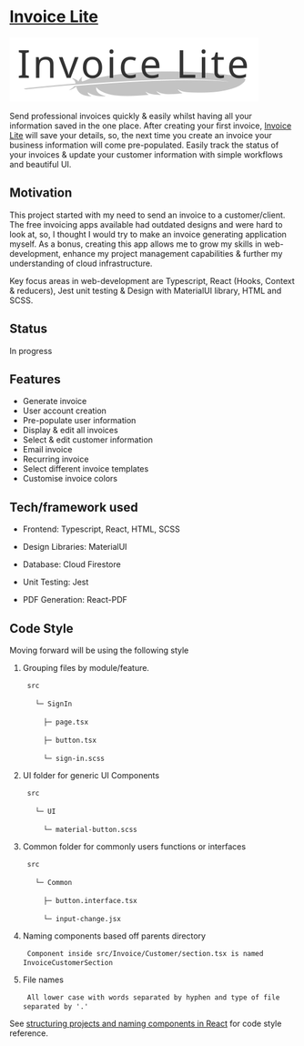 # [Invoice Lite]((https://invoice-lite.project-jtp.dev))
![invoice-lite](client/src/Icon/dark.svg)

Send professional invoices quickly & easily whilst having all your information saved in the one place. After creating your first invoice, [Invoice Lite](https://invoice-lite.project-jtp.dev) will save your details, so, the next time you create an invoice your business information will come pre-populated. 
Easily track the status of your invoices & update your customer information with simple workflows and beautiful UI. 

## Motivation 
This project started with my need to send an invoice to a customer/client. The free invoicing apps available had outdated designs and were hard to look at, so, I thought I would try to make an invoice generating application myself. As a bonus, creating this app allows me to grow my skills in web-development, enhance my project management capabilities & further my understanding of cloud infrastructure.

Key focus areas in web-development are Typescript, React (Hooks, Context & reducers), Jest unit testing & Design with MaterialUI library, HTML and SCSS.

## Status 
In progress

## Features 
- Generate invoice
- User account creation 
- Pre-populate user information
- Display & edit all invoices
- Select & edit customer information 
- Email invoice 
- Recurring invoice
- Select different invoice templates 
- Customise invoice colors

## Tech/framework used 
- Frontend: Typescript, React, HTML, SCSS

- Design Libraries: MaterialUI

- Database: Cloud Firestore 

- Unit Testing: Jest

- PDF Generation: React-PDF 

## Code Style
Moving forward will be using the following style
1. Grouping files by module/feature. 

        src

          └─ SignIn

            ├─ page.tsx

            ├─ button.tsx

            └─ sign-in.scss
 
2. UI folder for generic UI Components

        src
          
          └─ UI
                
            └─ material-button.scss
     
3. Common folder for commonly users functions or interfaces 

        src

          └─ Common

            ├─ button.interface.tsx
            
            └─ input-change.jsx
    
4. Naming components based off parents directory 
   
        Component inside src/Invoice/Customer/section.tsx is named InvoiceCustomerSection
  
5. File names

        All lower case with words separated by hyphen and type of file separated by '.'

See [structuring projects and naming components in React](https://medium.com/hackernoon/structuring-projects-and-naming-components-in-react-1261b6e18d76) for code style reference.
